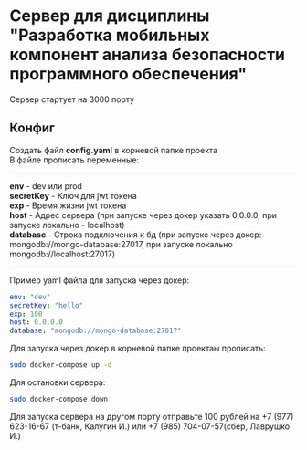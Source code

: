 # Сервер для дисциплины "Разработка мобильных компонент анализа безопасности программного обеспечения"
Сервер стартует на 3000 порту<br>
## Конфиг

Создать файл **config.yaml** в корневой папке проекта<br>
В файле прописать переменные:<br>

---

**env** - dev или prod<br>
**secretKey** - Ключ для jwt токена<br>
**exp** - Время жизни jwt токена<br>
**host** - Адрес сервера (при запуске через докер указать 0.0.0.0, при запуске локально - localhost)<br>
**database** - Строка подключения к бд (при запуске через докер: mongodb://mongo-database:27017, при запуске локально mongodb://localhost:27017)<br>

---
Пример yaml файла для запуска через докер:
```yaml
env: "dev"
secretKey: "hello"
exp: 100
host: 0.0.0.0
database: "mongodb://mongo-database:27017"
```

Для запуска через докер в корневой папке проектаы прописать:
```bash
sudo docker-compose up -d
```
Для остановки сервера:
```bash
sudo docker-compose down
```
Для запуска сервера на другом порту отправьте 100 рублей на +7 (977) 623-16-67 (т-банк, Калугин И.) или +7 (985) 704-07-57(сбер, Лаврушко И.)<br>